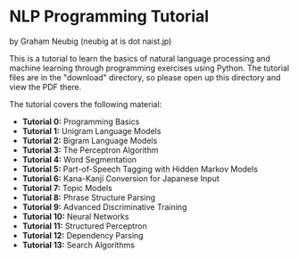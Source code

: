 NLP Programming Tutorial
========================

by Graham Neubig (neubig at is dot naist.jp)

This is a tutorial to learn the basics of natural language processing and machine learning through programming exercises using Python.
The tutorial files are in the "download" directory, so please open up this directory and view the PDF there.

The tutorial covers the following material:

  * **Tutorial 0:** Programming Basics
  * **Tutorial 1:** Unigram Language Models
  * **Tutorial 2:** Bigram Language Models
  * **Tutorial 3:** The Perceptron Algorithm
  * **Tutorial 4:** Word Segmentation
  * **Tutorial 5:** Part-of-Speech Tagging with Hidden Markov Models
  * **Tutorial 6:** Kana-Kanji Conversion for Japanese Input
  * **Tutorial 7:** Topic Models
  * **Tutorial 8:** Phrase Structure Parsing
  * **Tutorial 9:** Advanced Discriminative Training
  * **Tutorial 10:** Neural Networks
  * **Tutorial 11:** Structured Perceptron
  * **Tutorial 12:** Dependency Parsing
  * **Tutorial 13:** Search Algorithms

